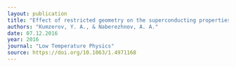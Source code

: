 ```yaml
---
layout: publication
title: "Effect of restricted geometry on the superconducting properties of low-melting metals"
authors: "Kumzerov, Y. A., & Naberezhnov, A. A."
date: 07.12.2016
year: 2016
journal: "Low Temperature Physics"
source: https://doi.org/10.1063/1.4971168
---
```

